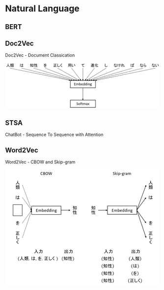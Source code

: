 # Natural Language

## BERT



## Doc2Vec

Doc2Vec - Document Classication

<img src="Doc2Vec/doc2vec.png">

## STSA

ChatBot - Sequence To Sequence with Attention

## Word2Vec

Word2Vec - CBOW and Skip-gram

<img src="Word2Vec/word2vec.png">
